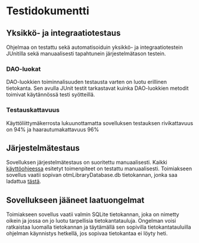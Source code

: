 # Testidokumentti  

## Yksikkö- ja integraatiotestaus  
Ohjelmaa on testattu sekä automatisoiduin yksikkö- ja integraatiotestein JUnitilla sekä manuaalisesti tapahtunein järjestelmätason testein.

### DAO-luokat  
DAO-luokkien toiminnalisuuden testausta varten on luotu erillinen tietokanta. Sen avulla JUnit testit tarkastavat kuinka DAO-luokkien metodit toimivat käytännössä testi syötteillä.  

### Testauskattavuus  
Käyttöliittymäkerrosta lukuunottamatta sovelluksen testauksen rivikattavuus on 94% ja haarautumakattavuus 96%

## Järjestelmätestaus  
Sovelluksen järjestelmätestaus on suoritettu manuaalisesti. Kaikki [käyttöohjeessa](https://github.com/alemati/otm-harjoitustyo/blob/master/dokumentointi/k%C3%A4ytt%C3%B6ohje.md) esitetyt toimenpiteet on testattu manuaalisesti. Toimiakseen sovellus vaatii sopivan otmLibraryDatabase.db tietokannan, jonka saa ladattua [tästä](https://github.com/alemati/otm-harjoitustyo/releases/tag/otm-library-1.1).  

## Sovellukseen jääneet laatuongelmat  
Toimiakseen sovellus vaatii valmin SQLite tietokannan, joka on nimetty oikein ja jossa on jo luotu tarpellisia tietokantatauluja. Ongelman voisi ratkaistaa luomalla tietokannan ja täytämällä sen sopivilla tietokantatauluilla ohjelman käynnistys hetkellä, jos sopivaa tietokantaa ei löyty heti.

